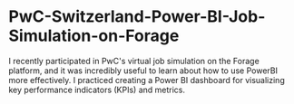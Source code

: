 # PwC-Switzerland-Power-BI-Job-Simulation-on-Forage
I recently participated in PwC's virtual job simulation on the Forage platform, and it was incredibly useful to learn about how to use PowerBI more effectively.  I practiced creating a Power BI dashboard for visualizing key performance indicators (KPIs) and metrics. 

